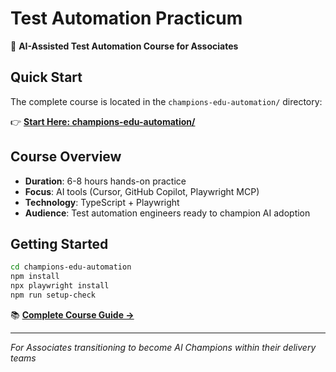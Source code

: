 # Test Automation Practicum

🚀 **AI-Assisted Test Automation Course for Associates**

## Quick Start

The complete course is located in the `champions-edu-automation/` directory:

👉 **[Start Here: champions-edu-automation/](./champions-edu-automation/)**

## Course Overview

- **Duration**: 6-8 hours hands-on practice
- **Focus**: AI tools (Cursor, GitHub Copilot, Playwright MCP)
- **Technology**: TypeScript + Playwright
- **Audience**: Test automation engineers ready to champion AI adoption

## Getting Started

```bash
cd champions-edu-automation
npm install
npx playwright install
npm run setup-check
```

📚 **[Complete Course Guide →](./champions-edu-automation/README.md)**

---

*For Associates transitioning to become AI Champions within their delivery teams* 